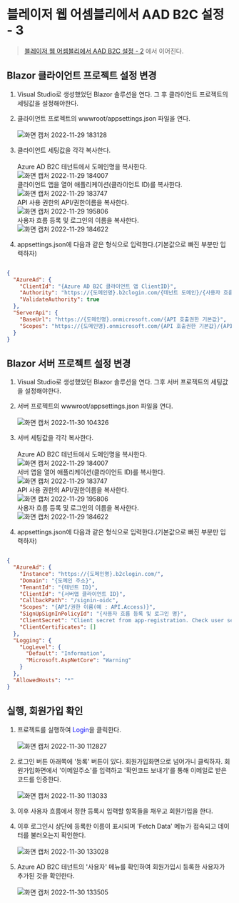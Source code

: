 # 블레이저 웹 어셈블리에서 AAD B2C 설정 - 3
> [블레이저 웹 어셈블리에서 AAD B2C 설정 - 2](https://nanenchanga.tistory.com/entry/%EB%B8%94%EB%A0%88%EC%9D%B4%EC%A0%80-%EC%9B%B9-%EC%96%B4%EC%85%88%EB%B8%94%EB%A6%AC%EC%97%90%EC%84%9C-AAD-B2C-%EC%84%A4%EC%A0%95-2) 에서 이어진다.



## Blazor 클라이언트 프로젝트 설정 변경

1. Visual Studio로 생성했었던 Blazor 솔루션을 연다. 그 후 클라이언트 프로젝트의 세팅값을 설정해야한다.

2. 클라이언트 프로젝트의 wwwroot/appsettings.json 파일을 연다.<br><br>![화면 캡처 2022-11-29 183128](https://user-images.githubusercontent.com/39551265/204491993-4f005dc8-766c-4319-bb09-a929eeb8c288.png)<br>

3. 클라이언트 세팅값을 각각 복사한다.<br><br>Azure AD B2C 테넌트에서 도메인명을 복사한다.<br>![화면 캡처 2022-11-29 184007](https://user-images.githubusercontent.com/39551265/204495126-94f15bd4-5143-4a95-a950-d454de35ca44.png)
<br>클라이언트 앱을 열어 애플리케이션(클라이언트 ID)를 복사한다.<br>![화면 캡처 2022-11-29 183747](https://user-images.githubusercontent.com/39551265/204495142-38c519d8-1316-4b6a-9c10-7e4416cd740e.png)<br>API 사용 권한의 API/권한이름을 복사한다.<br>![화면 캡처 2022-11-29 195806](https://user-images.githubusercontent.com/39551265/204512273-b295d723-53f3-4764-bb23-c73303356ed5.png)<br>사용자 흐름 등록 및 로그인의 이름을 복사한다.<br>
![화면 캡처 2022-11-29 184622](https://user-images.githubusercontent.com/39551265/204495315-73eb27e3-374b-4e7e-821d-96010896350f.png)

4. appsettings.json에 다음과 같은 형식으로 입력한다.(기본값으로 빠진 부분만 입력하자)

```json

{
  "AzureAd": {
    "ClientId": "{Azure AD B2C 클라이언트 앱 ClientID}",
    "Authority": "https://{도메인명}.b2clogin.com/{테넌트 도메인}/{사용자 흐름 등록 및 로그인 명}",
    "ValidateAuthority": true
  },
  "ServerApi": {
    "BaseUrl": "https://{도메인명}.onmicrosoft.com/{API 호출권한 기본값}",
    "Scopes": "https://{도메인명}.onmicrosoft.com/{API 호출권한 기본값}/{API/권한 이름(예 : API.Access)}"
  }
}

```

## Blazor 서버 프로젝트 설정 변경

1. Visual Studio로 생성했었던 Blazor 솔루션을 연다. 그후 서버 프로젝트의 세팅값을 설정해야한다.

2. 서버 프로젝트의 wwwroot/appsettings.json 파일을 연다.<br><br>![화면 캡처 2022-11-30 104326](https://user-images.githubusercontent.com/39551265/204688695-6c6a6673-c5fc-447f-a514-fdc8f16fae2f.png)<br>

3. 서버 세팅값을 각각 복사한다.<br><br>Azure AD B2C 테넌트에서 도메인명을 복사한다.<br>![화면 캡처 2022-11-29 184007](https://user-images.githubusercontent.com/39551265/204495126-94f15bd4-5143-4a95-a950-d454de35ca44.png)
<br>서버 앱을 열어 애플리케이션(클라이언트 ID)를 복사한다.<br>![화면 캡처 2022-11-29 183747](https://user-images.githubusercontent.com/39551265/204495142-38c519d8-1316-4b6a-9c10-7e4416cd740e.png)<br>API 사용 권한의 API/권한이름을 복사한다.<br>![화면 캡처 2022-11-29 195806](https://user-images.githubusercontent.com/39551265/204512273-b295d723-53f3-4764-bb23-c73303356ed5.png)<br>사용자 흐름 등록 및 로그인의 이름을 복사한다.<br>
![화면 캡처 2022-11-29 184622](https://user-images.githubusercontent.com/39551265/204495315-73eb27e3-374b-4e7e-821d-96010896350f.png)

4. appsettings.json에 다음과 같은 형식으로 입력한다.(기본값으로 빠진 부분만 입력하자)

```json

{
  "AzureAd": {
    "Instance": "https://{도메인명}.b2clogin.com/",
    "Domain": "{도메인 주소}",
    "TenantId": "{테넌트 ID}",
    "ClientId": "{서버앱 클라이언트 ID}",
    "CallbackPath": "/signin-oidc",
    "Scopes": "{API/권한 이름(예 : API.Access)}",
    "SignUpSignInPolicyId": "{사용자 흐름 등록 및 로그인 명}",
    "ClientSecret": "Client secret from app-registration. Check user secrets/azure portal.",
    "ClientCertificates": []
  },
  "Logging": {
    "LogLevel": {
      "Default": "Information",
      "Microsoft.AspNetCore": "Warning"
    }
  },
  "AllowedHosts": "*"
}

```

## 실행, 회원가입 확인

1. 프로젝트를 실행하여 <span style="color:blue">Login</span>을 클릭한다.<br><br>![화면 캡처 2022-11-30 112827](https://user-images.githubusercontent.com/39551265/204692905-c048a746-e33b-4033-90cd-77b3b846cba4.png)<br>

2. 로그인 버튼 아래쪽에 '등록' 버튼이 있다. 회원가입화면으로 넘어가니 클릭하자. 회원가입화면에서 '이메일주소'를 입력하고 '확인코드 보내기'를 통해 이메일로 받은 코드를 인증한다.<br><br>![화면 캡처 2022-11-30 113033](https://user-images.githubusercontent.com/39551265/204705269-519b6177-be26-43cb-adfa-63bebc6b08c6.png)<br>

3. 이후 사용자 흐름에서 정한 등록시 입력할 항목들을 채우고 회원가입을 한다.

4. 이후 로그인시 상단에 등록한 이름이 표시되며 'Fetch Data' 메뉴가 접속되고 데이터를 불러오는지 확인한다.<br><br>![화면 캡처 2022-11-30 133028](https://user-images.githubusercontent.com/39551265/204707948-8e139d1b-d881-4fcd-815e-f544e3ce1fe4.png)<br>

5. Azure AD B2C 테넌트의 '사용자' 메뉴를 확인하여 회원가입시 등록한 사용자가 추가된 것을 확인한다.<br><br>![화면 캡처 2022-11-30 133505](https://user-images.githubusercontent.com/39551265/204708459-558d1131-8569-45a7-812a-6b0db60e99d3.png)<br>